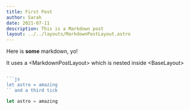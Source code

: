 ```yaml
---
title: First Post
author: Sarah
date: 2021-07-11
description: This is a Markdown post
layout: ../../layouts/MarkdownPostLayout.astro
---
```

Here is **some** markdown, yo!

It uses a \<MarkdownPostLayout\> which is nested inside \<BaseLayout\>


```js

```js
let astro = amazing
`` and a third tick

```

```js
let astro = amazing
```